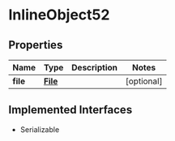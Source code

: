 

# InlineObject52

## Properties

Name | Type | Description | Notes
------------ | ------------- | ------------- | -------------
**file** | [**File**](File.md) |  |  [optional]


## Implemented Interfaces

* Serializable


